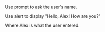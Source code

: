 Use prompt to ask the user's name. <br>

Use alert to display "Hello, Alex! How are you?" <br>

Where Alex is what the user entered.